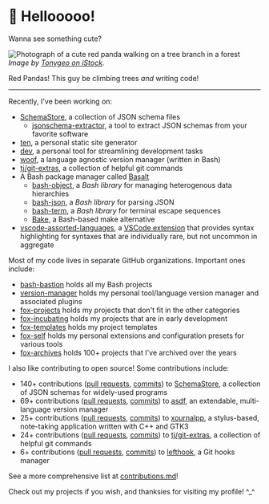 <!-- markdownlint-disable-next-line no-trailing-punctuation -->
# 👋 Hellooooo!

Wanna see something cute?

![Photograph of a cute red panda walking on a tree branch in a forest](./redpanda3.jpg)
*Image by [Tonygeo on iStock](https://www.istockphoto.com/photo/red-panda-gm178639400-21106199).*

Red Pandas! This guy be climbing trees _and_ writing code!

---

Recently, I've been working on:

- [SchemaStore](https://github.com/schemastore/SchemaStore), a collection of JSON schema files
  - [jsonschema-extractor](https://github.com/fox-projects/jsonschema-extractor), a tool to extract JSON schemas from your favorite software
- [ten](https://github.com/fox-incubating/ten), a personal static site generator
- [dev](https://github.com/fox-incubating/dev), a personal tool for streamlining development tasks
- [woof](https://github.com/version-manager/woof), a language agnostic version manager (written in Bash)
- [tj/git-extras](https://github.com/tj/git-extras), a collection of helpful git commands
- A Bash package manager called [Basalt](https://github.com/hyperupcall/basalt)
  - [bash-object](https://github.com/bash-bastion/bash-object), a _Bash library_ for managing heterogenous data hierarchies
  - [bash-json](https://github.com/bash-bastion/bash-json), a _Bash library_ for parsing JSON
  - [bash-term](https://github.com/bash-bastion/bash-term), a _Bash library_ for terminal escape sequences
  - [Bake](https://github.com/hyperupcall/bake), a Bash-based make alternative
- [vscode-assorted-languages](https://github.com/fox-projects/vscode-assorted-languages), a [VSCode extension](https://marketplace.visualstudio.com/items?itemName=EdwinKofler.vscode-assorted-languages) that provides syntax highlighting for syntaxes that are individually rare, but not uncommon in aggregate

Most of my code lives in separate GitHub organizations. Important ones include:

- [bash-bastion](https://github.com/bash-bastion) holds all my Bash projects
- [version-manager](https://github.com/version-manager) holds my personal tool/language version manager and associated plugins
- [fox-projects](https://github.com/fox-projects) holds my projects that don't fit in the other categories
- [fox-incubating](https://github.com/fox-incubating) holds my projects that are in early development
- [fox-templates](https://github.com/fox-templates) holds my project templates
- [fox-self](https://github.com/fox-self) holds my personal extensions and configuration presets for various tools
- [fox-archives](https://github.com/fox-archives) holds 100+ projects that I've archived over the years

I also like contributing to open source! Some contributions include:

- 140+ contributions ([pull requests](https://github.com/SchemaStore/schemastore/pulls?q=author%3Ahyperupcall+is%3Apr+is%3Amerged+sort%3Aupdated-desc), [commits](https://github.com/SchemaStore/schemastore/commits?author=hyperupcall)) to [SchemaStore](https://github.com/SchemaStore/schemastore), a collection of JSON schemas for widely-used programs
- 69+ contributions ([pull requests](https://github.com/asdf-vm/asdf/pulls?q=author%3Ahyperupcall+is%3Apr+is%3Amerged+sort%3Aupdated-desc), [commits](https://github.com/asdf-vm/asdf/pulls/commits?author=hyperupcall)) to [asdf](https://github.com/asdf-vm/asdf), an extendable, multi-language version manager
- 25+ contributions ([pull requests](https://github.com/xournalpp/xournalpp/pulls?q=author%3Ahyperupcall+is%3Apr+is%3Amerged+sort%3Aupdated-desc), [commits](https://github.com/xournalpp/xournalpp/commits?author=hyperupcall)) to [xournalpp](https://github.com/xournalpp/xournalpp), a stylus-based, note-taking application written with C++ and GTK3
- 24+ contributions ([pull requests](https://github.com/tj/git-extras/pulls?q=author%3Ahyperupcall+is%3Apr+is%3Amerged+sort%3Aupdated-desc), [commits](https://github.com/tj/git-extras/commits?author=hyperupcall)) to [tj/git-extras](https://github.com/tj/git-extras), a collection of helpful git commands
- 6+ contributions ([pull requests](https://github.com/evilmartians/lefthook/pulls?q=author%3Ahyperupcall+is%3Apr+is%3Amerged+sort%3Aupdated-desc), [commits](https://github.com/evilmartians/lefthook/commits?author=hyperupcall)) to [lefthook](https://github.com/evilmartians/lefthook), a Git hooks manager

See a more comprehensive list at [contributions.md](./contributions.md)!

Check out my projects if you wish, and thanksies for visiting my profile! ^_^
